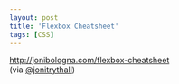 ```yaml
---
layout: post
title: 'Flexbox Cheatsheet'
tags: [CSS]
---
```


<http://jonibologna.com/flexbox-cheatsheet><br>
(via [@jonitrythall](https://twitter.com/JoniTrythall/status/515531991932887040))
